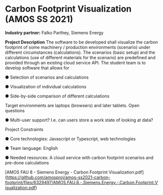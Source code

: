 # Carbon Footprint Visualization (AMOS SS 2021)

**Industry partner:** Falko Parthey, Siemens Energy

**Project Description**
The software to be developed shall visualize the carbon footprint of some
machinery / production environments (scenario) under different circumstances
(calculations). The scenarios (basic setup) and the calculations (use of different
materials for the scenario) are predefined and provided through an existing cloud
service API. The student team is to develop software that allows for
  
  ● Selection of scenarios and calculations
  
  ● Visualization of individual calculations
  
  ● Side-by-side comparison of different calculations
  
Target environments are laptops (browsers) and later tablets.
Open questions

  ● Multi-user support? I.e. can users store a work state of looking at data?
  
Project Constraints

  ● Core technologies:  Javascript or Typescript, web technologies
  
  ● Team language:      English
  
  ● Needed resources:   A cloud service with carbon footprint scenarios and pre-done calculations
  
[AMOS FAU 8 - Siemens Energy - Carbon Footprint Visualization.pdf] 
(https://github.com/amosproj/amos-ss2021-carbon-footprint/files/6329497/AMOS.FAU.8.-.Siemens.Energy.-.Carbon.Footprint.Visualization.pdf)
